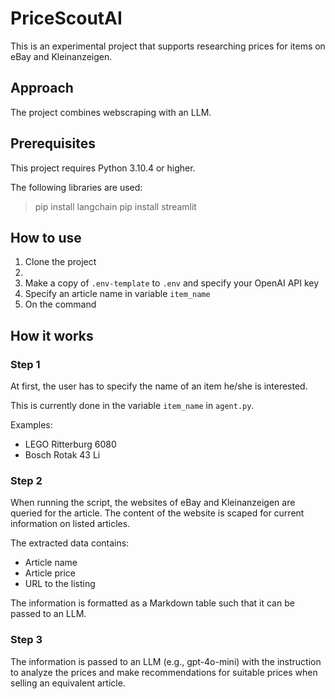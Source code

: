 # PriceScoutAI

This is an experimental project that supports researching prices for items on eBay and Kleinanzeigen. 

## Approach

The project combines webscraping with an LLM.

## Prerequisites

This project requires Python 3.10.4 or higher.

The following libraries are used: 

> pip install langchain
> pip install streamlit

## How to use

1. Clone the project 
2. 
3. Make a copy of `.env-template` to `.env` and specify your OpenAI API key
4. Specify an article name in variable `item_name`
5. On the command 

## How it works

### Step 1

At first, the user has to specify the name of an item he/she is interested.

This is currently done in the variable `item_name` in `agent.py`.

Examples:

- LEGO Ritterburg 6080
- Bosch Rotak 43 Li

### Step 2

When running the script, the websites of eBay and Kleinanzeigen are queried for the article.
The content of the website is scaped for current information on listed articles. 

The extracted data contains:

- Article name
- Article price
- URL to the listing

The information is formatted as a Markdown table such that it can be passed to an LLM.

### Step 3

The information is passed to an LLM (e.g., gpt-4o-mini) with the instruction to analyze the prices and make recommendations for suitable prices when selling an equivalent article.



